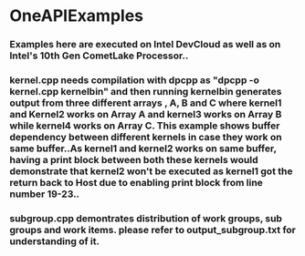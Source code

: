 # OneAPIExamples

### Examples here are executed on Intel DevCloud as well as on Intel's 10th Gen CometLake Processor..


### kernel.cpp needs compilation with dpcpp as "dpcpp -o kernel.cpp kernelbin" and then running kernelbin generates output from three different arrays , A, B and C where kernel1 and Kernel2 works on Array A and kernel3 works on Array B while kernel4 works on Array C. This example shows buffer dependency between different kernels in case they work on same buffer..As kernel1 and kernel2 works on same buffer, having a print block between both these kernels would demonstrate that kernel2 won't be executed as kernel1 got the return back to Host due to enabling print block from line number 19-23.. 


### subgroup.cpp demontrates distribution of work groups, sub groups and work items. please refer to output_subgroup.txt for understanding of it. 